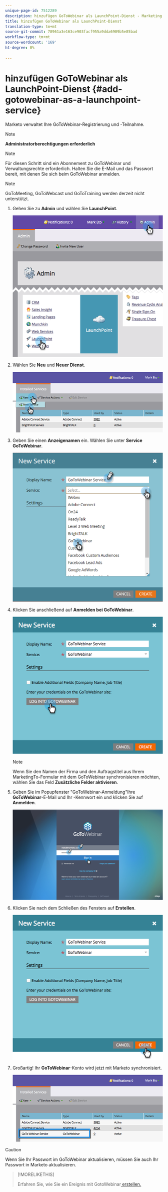 ```yaml
---
unique-page-id: 7512289
description: hinzufügen GoToWebinar als LaunchPoint-Dienst - Marketing Docs - Produktdokumentation
title: hinzufügen GoToWebinar als LaunchPoint-Dienst
translation-type: tm+mt
source-git-commit: 78961a3e163ce903facf955a9dda6909b5e85bad
workflow-type: tm+mt
source-wordcount: '169'
ht-degree: 0%

---
```



# hinzufügen GoToWebinar als LaunchPoint-Dienst {#add-gotowebinar-as-a-launchpoint-service}

Marketo verwaltet Ihre GoToWebinar-Registrierung und -Teilnahme.

>[!NOTE]
>
>**Administratorberechtigungen erforderlich**

>[!NOTE]
>
>Für diesen Schritt sind ein Abonnement zu GoToWebinar und Verwaltungsrechte erforderlich. Halten Sie die E-Mail und das Passwort bereit, mit denen Sie sich beim GoToWebinar anmelden.

>[!NOTE]
>
>GoToMeeting, GoToWebcast und GoToTraining werden derzeit nicht unterstützt.

1. Gehen Sie zu **Admin** und wählen Sie **LaunchPoint**.

   ![](assets/image2015-4-22-15-3a33-3a47.png)

1. Wählen Sie **Neu** und **Neuer Dienst**.

   ![](assets/new-service-gotowebinar.png)

1. Geben Sie einen **Anzeigenamen** ein. Wählen Sie unter **Service** **GoToWebinar**.

   ![](assets/new-service-goto-webinar1.png)

1. Klicken Sie anschließend auf **Anmelden bei GoToWebinar**.

   ![](assets/image2015-4-22-15-3a57-3a59.png)

   >[!NOTE]
   >
   >Wenn Sie den Namen der Firma und den Auftragstitel aus Ihrem MarketingTo-Formular mit dem GoToWebinar synchronisieren möchten, wählen Sie das Feld **Zusätzliche Felder aktivieren**.

1. Geben Sie im Popupfenster &quot;GoToWebinar-Anmeldung&quot;Ihre **GoToWebinar**-E-Mail und Ihr -Kennwort ein und klicken Sie auf **Anmelden**.

   ![](assets/image2015-4-22-15-3a52-3a31.png)

1. Klicken Sie nach dem Schließen des Fensters auf **Erstellen**.

   ![](assets/image2015-4-22-15-3a57-3a43.png)

1. Großartig! Ihr **GoToWebinar**-Konto wird jetzt mit Marketo synchronisiert.

   ![](assets/goto-webinar.png)

>[!CAUTION]
>
>Wenn Sie Ihr Passwort im GoToWebinar aktualisieren, müssen Sie auch Ihr Passwort in Marketo aktualisieren.

>[!MORELIKETHIS]
>
>Erfahren Sie, wie Sie ein Ereignis mit GotoWebinar[ erstellen.](/help/marketo/product-docs/demand-generation/events/create-an-event/create-an-event-with-gotowebinar.md)
